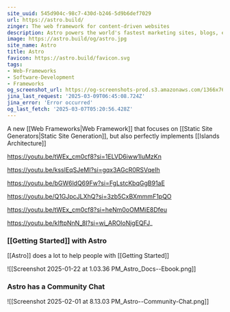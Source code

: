 ```yaml
---
site_uuid: 545d904c-98c7-430d-b246-5d9b6def7029
url: https://astro.build/
zinger: The web framework for content-driven websites
description: Astro powers the world's fastest marketing sites, blogs, e-commerce websites, and more.
image: https://astro.build/og/astro.jpg
site_name: Astro
title: Astro
favicon: https://astro.build/favicon.svg
tags:
- Web-Frameworks
- Software-Development
- Frameworks
og_screenshot_url: https://og-screenshots-prod.s3.amazonaws.com/1366x768/80/false/0ea1e02c7fe5afc1e858ef9f4cb74623c2beac1690f6b9bd60d46b5188b23009.jpeg
jina_last_request: '2025-03-09T06:45:08.724Z'
jina_error: 'Error occurred'
og_last_fetch: '2025-03-07T05:20:56.428Z'
---
```

A new [[Web Frameworks|Web Framework]] that focuses on [[Static Site Generators|Static Site Generation]], but also perfectly implements [[Islands Architecture]] 

https://youtu.be/tWEx_cm0cf8?si=1ELVD6iww1luMzKn

https://youtu.be/kssIEqSJeMI?si=gqx3AGcR0RSVqeIh

https://youtu.be/bGW6ldQ69Fw?si=FgLstcKbqGgB91aE

https://youtu.be/Q1GJpcJLXhQ?si=3zb5CxBXmmmF1pQO

https://youtu.be/tWEx_cm0cf8?si=heNm0oOMMiE8Dfeu

https://youtu.be/kIftpNnN_8I?si=wi_AROloNjgEQFJ_
### [[Getting Started]] with Astro
[[Astro]] does a lot to help people with [[Getting Started]]

![[Screenshot 2025-01-22 at 1.03.36 PM_Astro_Docs--Ebook.png]]
### Astro has a Community Chat
![[Screenshot 2025-02-01 at 8.13.03 PM_Astro--Community-Chat.png]]
